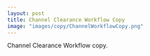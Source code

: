 ```yaml
---
layout: post
title: Channel Clearance Workflow Copy
image: "images/copy/ChannelWorkflowCopy.png"
---
```

Channel Clearance Workflow copy.